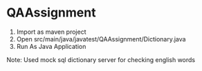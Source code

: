 # QAAssignment

1. Import as maven project
2. Open src/main/java/javatest/QAAssignment/Dictionary.java
3. Run As Java Application


Note: Used mock sql dictionary server for checking english words
